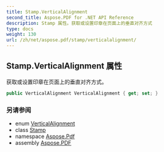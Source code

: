 ```yaml
---
title: Stamp.VerticalAlignment
second_title: Aspose.PDF for .NET API Reference
description: Stamp 属性。获取或设置印章在页面上的垂直对齐方式
type: docs
weight: 130
url: /zh/net/aspose.pdf/stamp/verticalalignment/
---
```

## Stamp.VerticalAlignment 属性

获取或设置印章在页面上的垂直对齐方式。

```csharp
public VerticalAlignment VerticalAlignment { get; set; }
```

### 另请参阅

* enum [VerticalAlignment](../../verticalalignment/)
* class [Stamp](../)
* namespace [Aspose.Pdf](../../../aspose.pdf/)
* assembly [Aspose.PDF](../../../)